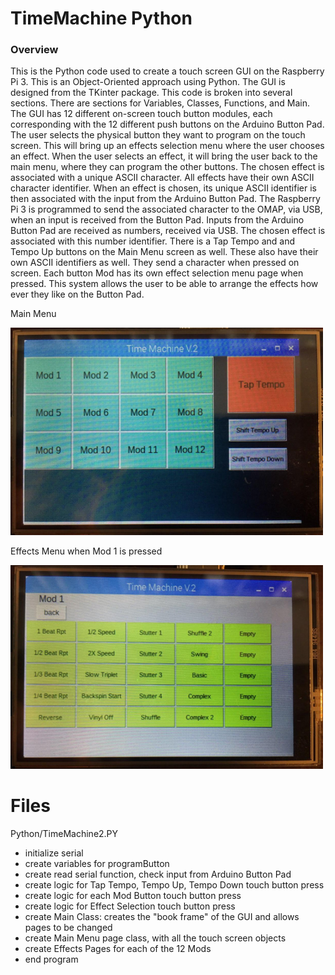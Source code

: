 # TimeMachine Python

### Overview 
This is the Python code used to create a touch screen GUI on the Raspberry Pi 3. This is an Object-Oriented approach using Python. The GUI is designed from the TKinter package. This code is broken into several sections. There are sections for Variables, Classes, Functions, and Main. The GUI has 12 different on-screen touch button modules, each corresponding with the 12 different push buttons on the Arduino Button Pad. The user selects the physical button they want to program on the touch screen. This will bring up an effects selection menu where the user chooses an effect. When the user selects an effect, it will bring the user back to the main menu, where they can program the other buttons. The chosen effect is associated with a unique ASCII character. All effects have their own ASCII character identifier. When an effect is chosen, its unique ASCII identifier is then associated with the input from the Arduino Button Pad. The Raspberry Pi 3 is programmed to send the associated character to the OMAP, via USB, when an input is received from the Button Pad. Inputs from the Arduino Button Pad are received as numbers, received via USB. The chosen effect is associated with this number identifier. There is a Tap Tempo and and Tempo Up buttons on the Main Menu screen as well. These also have their own ASCII identifiers as well. They send a character when pressed on screen. Each button Mod has its own effect selection menu page when pressed. This system allows the user to be able to arrange the effects how ever they like on the Button Pad.  

Main Menu

<img src="images/Picture2.png" width="500">

Effects Menu when Mod 1 is pressed

<img src="images/Picture1.png" width="500">


# Files
Python/TimeMachine2.PY
- initialize serial
- create variables for programButton
- create read serial function, check input from Arduino Button Pad
- create logic for Tap Tempo, Tempo Up, Tempo Down touch button press
- create logic for each Mod Button touch button press
- create logic for Effect Selection  touch button press
- create Main Class: creates the "book frame" of the GUI and allows pages to be changed
- create Main Menu page class, with all the touch screen objects
- create Effects Pages for each of the 12 Mods
- end program 